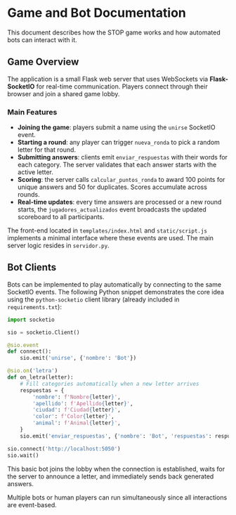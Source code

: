 # Game and Bot Documentation

This document describes how the STOP game works and how automated bots can interact with it.

## Game Overview

The application is a small Flask web server that uses WebSockets via **Flask-SocketIO** for real-time communication. Players connect through their browser and join a shared game lobby.

### Main Features

- **Joining the game**: players submit a name using the `unirse` SocketIO event.
- **Starting a round**: any player can trigger `nueva_ronda` to pick a random letter for that round.
- **Submitting answers**: clients emit `enviar_respuestas` with their words for each category. The server validates that each answer starts with the active letter.
- **Scoring**: the server calls `calcular_puntos_ronda` to award 100 points for unique answers and 50 for duplicates. Scores accumulate across rounds.
- **Real-time updates**: every time answers are processed or a new round starts, the `jugadores_actualizados` event broadcasts the updated scoreboard to all participants.

The front-end located in `templates/index.html` and `static/script.js` implements a minimal interface where these events are used. The main server logic resides in `servidor.py`.

## Bot Clients

Bots can be implemented to play automatically by connecting to the same SocketIO events. The following Python snippet demonstrates the core idea using the `python-socketio` client library (already included in `requirements.txt`):

```python
import socketio

sio = socketio.Client()

@sio.event
def connect():
    sio.emit('unirse', {'nombre': 'Bot'})

@sio.on('letra')
def on_letra(letter):
    # Fill categories automatically when a new letter arrives
    respuestas = {
        'nombre': f'Nombre{letter}',
        'apellido': f'Apellido{letter}',
        'ciudad': f'Ciudad{letter}',
        'color': f'Color{letter}',
        'animal': f'Animal{letter}',
    }
    sio.emit('enviar_respuestas', {'nombre': 'Bot', 'respuestas': respuestas})

sio.connect('http://localhost:5050')
sio.wait()
```

This basic bot joins the lobby when the connection is established, waits for the server to announce a letter, and immediately sends back generated answers.

Multiple bots or human players can run simultaneously since all interactions are event-based.
